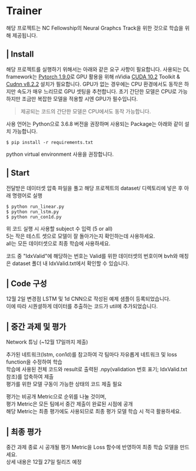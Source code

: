 # Trainer
해당 프로젝트는 NC Fellowship의 Neural Graphcs Track을 위한 것으로 학습을 위해 제공됩니다.

## | Install
해당 프로젝트를 실행하기 위해서는 아래와 같은 요구 사항이 필요합니다. 사용되는 DL framework는 [Pytorch 1.9.0](https://pytorch.org/get-started/locally/)로 GPU 활용을 위해 nVidia [CUDA 10.2](https://developer.nvidia.com/cuda-10.2-download-archive) Toolkit & [Cudnn v8.2.2](https://developer.nvidia.com/rdp/cudnn-download) 설치가 필요합니다.
GPU가 없는 경우에는 CPU 환경에서도 동작은 하지만 속도가 매우 느리므로 GPU 셋팅을 추천합니다. 초기 간단한 모델은 CPU로 가능하지만 조금만 복잡한 모델을 적용할 시엔 GPU가 필수입니다.
>제공되는 코드의 간단한 모델은 CPU에서도 동작 가능합니다.

사용 언어는 Python으로 3.6.8 버전을 권장하며 사용되는 Package는 아래와 같이 설치 가능합니다.
```
$ pip install -r requirements.txt
```
python virtual environment 사용을 권장합니다.

## | Start
전달받은 데이터셋 압축 파일을 풀고 해당 프로젝트의 dataset/ 디렉토리에 넣은 후 아래 명령어로 실행
```
$ python run_linear.py
$ python run_lstm.py
$ python run_con1d.py
```
위 코드 실행 시 사용할 subject 수 입력 (5 or all)\
5는 작은 테스트 셋으로 모델이 잘 돌아가는지 확인하는데 사용하세요.\
all는 모든 데이터셋으로 최종 학습에 사용하세요.

코드 중 "IdxValid"에 해당하는 번호는 Valid를 위한 데이터셋의 번호이며 bvh와 매칭은 dataset 폴더 내 IdxValid.txt에서 확인할 수 있습니다.


## | Code 구성
12월 2일 변경점
LSTM 및 1d CNN으로 작성된 예제 샘플이 등록되었습니다.\
이에 따라 시퀀셜하게 데이터를 추출하는 코드가 util에 추가되었습니다.

## | 중간 과제 및 평가
Network 튜닝 (~12월 17일까지 제출)

추가된 네트워크(lstm, con1d)를 참고하여 각 팀마다 자유롭게 네트워크 및 loss function을 수정하여 학습\
학습에 사용된 전체 코드와 result로 출력된 .npy(validation 번호 표기; IdxValid.txt 참조)를 압축하여 제출\
평가를 위한 모델 구동이 가능한 상태의 코드 제출 필요

평가는 비공개 Metric으로 순위를 나눌 것이며,\
평가 Metric은 모든 팀에서 중간 제출이 완료된 시점에 공개\
해당 Metric는 최종 평가에도 사용되므로 최종 평가 모델 학습 시 적극 활용하세요.

## | 최종 평가
중간 과제 종료 시 공개될 평가 Metric을 Loss 함수에 반영하여 최종 학습 모델을 만드세요.\
상세 내용은 12월 27일 릴리즈 예정
